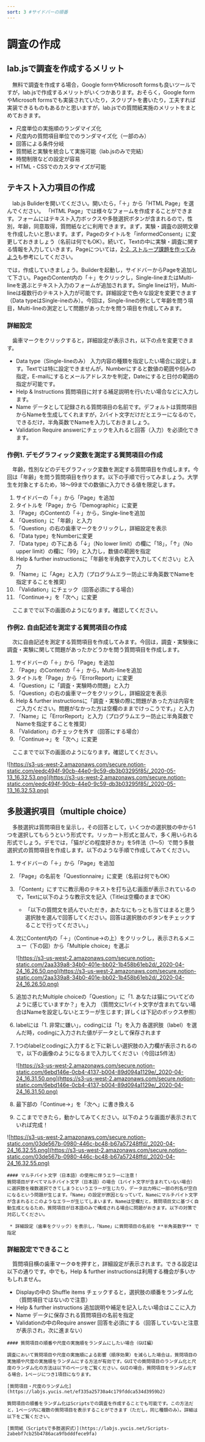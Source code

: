 ```yaml
---
sort: 3 #サイドバーの順番
---
```


# 調査の作成

## lab.jsで調査を作成するメリット

　無料で調査を作成する場合，Google formやMicrosoft formsも良いツールですが，lab.jsで作成するメリットがいくつかあります。おそらく，Google formやMicrosoft formsでも実装されていたり，スクリプトを書いたり，工夫すれば実装できるものもあるかと思いますが，lab.jsでの質問紙実施のメリットをまとめておきます。

- 尺度単位の実施順のランダマイズ化
- 尺度内の質問項目単位でのランダマイズ化（一部のみ）
- 回答による条件分岐
- 質問紙と実験を統合して実施可能（lab.jsのみで完結）
- 時間制限などの設定が容易
- HTML・CSSでのカスタマイズが可能

## テキスト入力項目の作成
　lab.js Buliderを開いてください。開いたら，「＋」から「HTML Page」を選んでください。
「HTML Page」では様々なフォームを作成することができます。フォームにはテキスト入力ボックスや多肢選択ボタンが含まれるので，性別，年齢，同意取得，質問紙などに利用できます。まず，実験・調査の説明文章を作成したいと思います。まず，Pageのタイトルを「informedConsent」に変更しておきましょう（名前は何でもOK）。続いて，Textの中に実験・調査に関する情報を入力していきます。Pageについては，[2-2. ストループ課題を作ってみよう](https://www.notion.so/8c792f7ac239430c829fa5204411f55b)も参考にしてください。

では，作成していきましょう。Builderを起動し，サイドバーからPageを追加して下さい。PageのContent内の「＋」をクリックし，Single-lineまたはMulti-lineを選ぶとテキスト入力のフォームが追加されます。Single lineは1行，Multi-lineは複数行のテキスト入力が可能です。詳細設定で色々な設定を変更できます（Data typeはSingle-ineのみ）。今回は，Single-lineの例として年齢を問う項目，Multi-lineの測定として問題があったかを問う項目を作成してみます。

### 詳細設定

　歯車マークをクリックすると，詳細設定が表示され，以下の点を変更できます。

- Data type（Single-lineのみ）
入力内容の種類を指定したい場合に設定します。Textでは特に設定できませんが，Numberにすると数値の範囲や刻みの指定，E-mailにするとメールアドレスかを判定，Dateにすると日付の範囲の指定が可能です。
- Help & Instructions
質問項目に対する補足説明を行いたい場合などに入力します。
- Name
データとして記録される質問項目の名前です。デフォルトは質問項目からNameを生成してくれますが，2バイト文字だけだとエラーになるので，できるだけ，半角英数でNameを入力しておきましょう。
- Validation
Require answerにチェックを入れると回答（入力）を必須化できます。

### 作例1. デモグラフィック変数を測定する質問項目の作成

　年齢，性別などのデモグラフィック変数を測定する質問項目を作成します。今回は「年齢」を問う質問項目を作ります。以下の手順で行ってみましょう。大学生を対象とするため，18〜99までの数値に入力できる値を限定します。

1. サイドバーの「＋」から「Page」を追加
2. タイトルを「Page」から「Demographic」に変更
3. 「Page」のContentの「＋」から，Single-lineを追加
4. 「Question」に「年齢」と入力
5. 「Question」の右の歯車マークをクリックし，詳細設定を表示
6. 「Data type」をNumberに変更
7. 「Data type」の下にある「↓」（No lower limit）の欄に「18」，「↑」（No upper limit）の欄に「99」と入力し，数値の範囲を指定
8. Help & further instructionsに「年齢を半角数字で入力してください」と入力
9. 「Name」に「Age」と入力（プログラムエラー防止に半角英数でNameを指定することを推奨）
10. 「Validation」にチェック（回答必須にする場合）
11. 「Continue→」を「次へ」に変更

　ここまでで以下の画面のようになります。確認してください。

### 作例2. 自由記述を測定する質問項目の作成

　次に自由記述を測定する質問項目を作成してみます。今回は，調査・実験後に調査・実験に関して問題があったかどうかを問う質問項目を作成します。

1. サイドバーの「＋」から「Page」を追加
2. 「Page」のContentの「＋」から，Multi-lineを追加
3. タイトルを「Page」から「ErrorReport」に変更
4. 「Question」に「調査・実験時の問題」と入力
5. 「Question」の右の歯車マークをクリックし，詳細設定を表示
6. Help & further instructionsに「調査・実験の際に問題があった方は内容をご入力ください。問題がなかった方は空欄のままでけっこうです。」と入力
7. 「Name」に「ErrorReport」と入力（プログラムエラー防止に半角英数でNameを指定することを推奨）
8. 「Validation」のチェックを外す（回答にする場合）
9. 「Continue→」を「次へ」に変更

　ここまでで以下の画面のようになります。確認してください。

![https://s3-us-west-2.amazonaws.com/secure.notion-static.com/eedc494f-90cb-44e0-9c59-db3b03295f85/_2020-05-13_16.32.53.png](https://s3-us-west-2.amazonaws.com/secure.notion-static.com/eedc494f-90cb-44e0-9c59-db3b03295f85/_2020-05-13_16.32.53.png)

## 多肢選択項目（multiple choice）

　多肢選択は質問項目を呈示し，その回答として，いくつかの選択肢の中から1つを選択してもらうという形式です。リッカート形式と並んで，多く用いられる形式でしょう。デモでは，「猫がどの程度好きか」を5件法（1〜5）で問う多肢選択式の質問項目を作成します。以下のような手順で作成してみてください。

1. サイドバーの「＋」から「Page」を追加
2. 「Page」の名前を「Questionnaire」に変更（名前は何でもOK）
3. 「Content」にすでに教示用のテキストを打ち込む画面が表示されているので，Textに以下のような教示文を記入（Titleは空欄のままでOK）
    - 「以下の質問文を読んでいただき，あたなにもっとも当てはまると思う選択肢を選んで回答してください。回答は選択肢のボタンをチェックすることで行ってください。」
4. 次にContent内の「＋」（Continue→の上）をクリックし，表示されるメニュー（下の図）から「Multiple choice」を選ぶ

    ![https://s3-us-west-2.amazonaws.com/secure.notion-static.com/2aa339a8-34b0-401e-bb02-1b458b61eb2d/_2020-04-24_16.26.50.png](https://s3-us-west-2.amazonaws.com/secure.notion-static.com/2aa339a8-34b0-401e-bb02-1b458b61eb2d/_2020-04-24_16.26.50.png)

5. 追加されたMultiple choiceの「Question」に「1. あなたは猫についてどのように感じていますか？」を入力
（質問文に1バイト文字が含まれてない場合はNameを設定しないとエラーが生じます; 詳しくは下記のボックス参照）
6. labelには「1. 非常に嫌い」，codingには「1」を入力
各選択肢（label）を選んだ時，codingに入力された値がデータとして保存されます
7. 1つのlabelとcodingに入力すると下に新しい選択肢の入力欄が表示されるので，以下の画像のようになるまで入力してください（今回は5件法）

    ![https://s3-us-west-2.amazonaws.com/secure.notion-static.com/6ebd146e-0cb4-4137-b004-89d094a1129e/_2020-04-24_16.31.50.png](https://s3-us-west-2.amazonaws.com/secure.notion-static.com/6ebd146e-0cb4-4137-b004-89d094a1129e/_2020-04-24_16.31.50.png)

8. 最下部の「Continue→」を「次へ」に書き換える
9. ここまでできたら，動かしてみてください。以下のような画面が表示されていれば完成！

![https://s3-us-west-2.amazonaws.com/secure.notion-static.com/03de567b-0980-446c-bc48-b67a57248ffd/_2020-04-24_16.32.55.png](https://s3-us-west-2.amazonaws.com/secure.notion-static.com/03de567b-0980-446c-bc48-b67a57248ffd/_2020-04-24_16.32.55.png)

```danger
#### マルチバイト文字（日本語）の使用に伴うエラーに注意！
質問項目がすべてマルチバイト文字（日本語）の場合（1バイト文字が含まれていない場合）に選択肢を複数選択できてしまうというエラーが生じたり，データ出力時に一部の列名が空白になるという問題が生じます。「Name」の設定が原因となっていて，Nameにマルチバイト文字が含まれるとこのようなエラーが生じてしまいます。Nameは空欄だと，質問項目文に基づく自動生成となるため，質問項目が日本語のみで構成される場合に問題がおきます。以下の対策で対応してください。

 * 詳細設定（歯車をクリック）を表示し，「Name」に質問項目の名前を **半角英数字** で指定
```

### 詳細設定でできること

　質問項目横の歯車マーク⚙️を押すと，詳細設定が表示されます。できる設定は以下の通りです。中でも，Help & further instructionsは利用する機会が多いかもしれません。

- Displayの中の Shuffle items
チェックすると，選択肢の順番をランダム化（質問項目ではないので注意）
- Help & further instructions
追加説明や補足を記入したい場合はここに入力
- Name
データに保存される質問項目の名前を指定
- Validationの中のRequire answer
回答を必須にする（回答していないと注意が表示され，次に進まない）


```tip
#### 質問項目の順番や尺度の実施順をランダムにしたい場合（GUI編）

調査において質問項目や尺度の実施順による影響（順序効果）を減らした場合は，質問項目の実施順や尺度の実施順をランダムにする方法が有効です。GUIでの質問項目のランダム化と尺度のランダム化の方法は以下のページをご覧ください。GUIの場合，質問項目をランダム化する場合，1ページにつき1項目になります。

[質問項目・尺度のランダム化](https://labjs.yucis.net/ef335a25730a4c179fddca534d3959b2)

質問項目の順番をランダム化はScriptsでの調査を作成することでも可能です。この方法だと，1ページ内に複数の質問項目を表示することができます（ただし，同じ種類のみ）。詳細は以下をご覧ください。

[質問紙（Scriptsで多肢選択式）](https://labjs.yucis.net/Scripts-2abebf7cb25b4786aca9fbdddfece9fa)
```